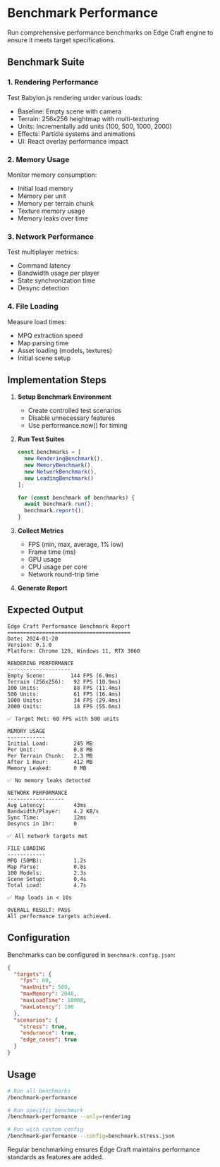 # Benchmark Performance

Run comprehensive performance benchmarks on Edge Craft engine to ensure it meets target specifications.

## Benchmark Suite

### 1. Rendering Performance
Test Babylon.js rendering under various loads:
- Baseline: Empty scene with camera
- Terrain: 256x256 heightmap with multi-texturing
- Units: Incrementally add units (100, 500, 1000, 2000)
- Effects: Particle systems and animations
- UI: React overlay performance impact

### 2. Memory Usage
Monitor memory consumption:
- Initial load memory
- Memory per unit
- Memory per terrain chunk
- Texture memory usage
- Memory leaks over time

### 3. Network Performance
Test multiplayer metrics:
- Command latency
- Bandwidth usage per player
- State synchronization time
- Desync detection

### 4. File Loading
Measure load times:
- MPQ extraction speed
- Map parsing time
- Asset loading (models, textures)
- Initial scene setup

## Implementation Steps

1. **Setup Benchmark Environment**
   - Create controlled test scenarios
   - Disable unnecessary features
   - Use performance.now() for timing

2. **Run Test Suites**
   ```typescript
   const benchmarks = [
     new RenderingBenchmark(),
     new MemoryBenchmark(),
     new NetworkBenchmark(),
     new LoadingBenchmark()
   ];

   for (const benchmark of benchmarks) {
     await benchmark.run();
     benchmark.report();
   }
   ```

3. **Collect Metrics**
   - FPS (min, max, average, 1% low)
   - Frame time (ms)
   - GPU usage
   - CPU usage per core
   - Network round-trip time

4. **Generate Report**

## Expected Output
```
Edge Craft Performance Benchmark Report
=======================================
Date: 2024-01-20
Version: 0.1.0
Platform: Chrome 120, Windows 11, RTX 3060

RENDERING PERFORMANCE
--------------------
Empty Scene:        144 FPS (6.9ms)
Terrain (256x256):   92 FPS (10.9ms)
100 Units:           88 FPS (11.4ms)
500 Units:           61 FPS (16.4ms)
1000 Units:          34 FPS (29.4ms)
2000 Units:          18 FPS (55.6ms)

✅ Target Met: 60 FPS with 500 units

MEMORY USAGE
------------
Initial Load:        245 MB
Per Unit:            0.8 MB
Per Terrain Chunk:   2.3 MB
After 1 Hour:        412 MB
Memory Leaked:       0 MB

✅ No memory leaks detected

NETWORK PERFORMANCE
------------------
Avg Latency:         43ms
Bandwidth/Player:    4.2 KB/s
Sync Time:           12ms
Desyncs in 1hr:      0

✅ All network targets met

FILE LOADING
------------
MPQ (50MB):          1.2s
Map Parse:           0.8s
100 Models:          2.3s
Scene Setup:         0.4s
Total Load:          4.7s

✅ Map loads in < 10s

OVERALL RESULT: PASS
All performance targets achieved.
```

## Configuration
Benchmarks can be configured in `benchmark.config.json`:
```json
{
  "targets": {
    "fps": 60,
    "maxUnits": 500,
    "maxMemory": 2048,
    "maxLoadTime": 10000,
    "maxLatency": 100
  },
  "scenarios": {
    "stress": true,
    "endurance": true,
    "edge_cases": true
  }
}
```

## Usage
```bash
# Run all benchmarks
/benchmark-performance

# Run specific benchmark
/benchmark-performance --only=rendering

# Run with custom config
/benchmark-performance --config=benchmark.stress.json
```

Regular benchmarking ensures Edge Craft maintains performance standards as features are added.